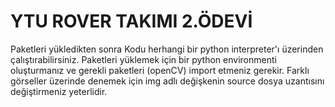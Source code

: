 # YTU ROVER TAKIMI 2.ÖDEVİ

Paketleri yükledikten sonra Kodu herhangi bir python interpreter'ı üzerinden çalıştırabilirsiniz. Paketleri yüklemek için bir python environmenti oluşturmanız ve gerekli paketleri (openCV) import etmeniz gerekir. Farklı görseller üzerinde denemek için img adlı değişkenin source dosya uzantısını değiştirmeniz yeterlidir.
